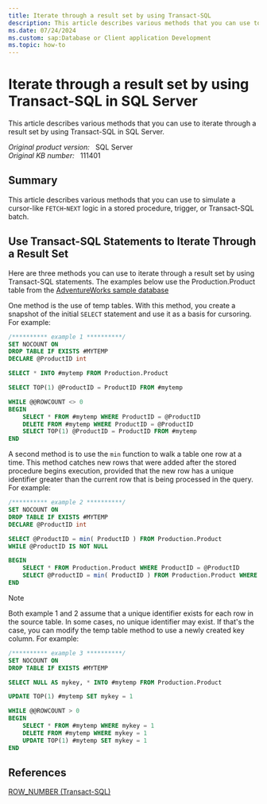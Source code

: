 ```yaml
---
title: Iterate through a result set by using Transact-SQL
description: This article describes various methods that you can use to iterate through a result set by using Transact-SQL in SQL Server.
ms.date: 07/24/2024
ms.custom: sap:Database or Client application Development
ms.topic: how-to
---
```


# Iterate through a result set by using Transact-SQL in SQL Server

This article describes various methods that you can use to iterate through a result set by using Transact-SQL in SQL Server.

_Original product version:_ &nbsp; SQL Server  
_Original KB number:_ &nbsp; 111401

## Summary

This article describes various methods that you can use to simulate a cursor-like `FETCH`-`NEXT` logic in a stored procedure, trigger, or Transact-SQL batch.

## Use Transact-SQL Statements to Iterate Through a Result Set

Here are three methods you can use to iterate through a result set by using Transact-SQL statements. The examples below use the Production.Product table from the [AdventureWorks sample database](/sql/samples/adventureworks-install-configure)

One method is the use of temp tables. With this method, you create a snapshot of the initial `SELECT` statement and use it as a basis for cursoring. For example:

```SQL
/********** example 1 **********/
SET NOCOUNT ON
DROP TABLE IF EXISTS #MYTEMP 
DECLARE @ProductID int

SELECT * INTO #mytemp FROM Production.Product

SELECT TOP(1) @ProductID = ProductID FROM #mytemp

WHILE @@ROWCOUNT <> 0
BEGIN
    SELECT * FROM #mytemp WHERE ProductID = @ProductID
    DELETE FROM #mytemp WHERE ProductID = @ProductID
    SELECT TOP(1) @ProductID = ProductID FROM #mytemp
END
```

A second method is to use the `min` function to walk a table one row at a time. This method catches new rows that were added after the stored procedure begins execution, provided that the new row has a unique identifier greater than the current row that is being processed in the query. For example:

```SQL
/********** example 2 **********/
SET NOCOUNT ON
DROP TABLE IF EXISTS #MYTEMP 
DECLARE @ProductID int

SELECT @ProductID = min( ProductID ) FROM Production.Product
WHILE @ProductID IS NOT NULL

BEGIN
    SELECT * FROM Production.Product WHERE ProductID = @ProductID
    SELECT @ProductID = min( ProductID ) FROM Production.Product WHERE ProductID > @ProductID
END
```

> [!NOTE]
> Both example 1 and 2 assume that a unique identifier exists for each row in the source table. In some cases, no unique identifier may exist. If that's the case, you can modify the temp table method to use a newly created key column. For example:

```SQL
/********** example 3 **********/
SET NOCOUNT ON
DROP TABLE IF EXISTS #MYTEMP 

SELECT NULL AS mykey, * INTO #mytemp FROM Production.Product

UPDATE TOP(1) #mytemp SET mykey = 1

WHILE @@ROWCOUNT > 0
BEGIN
    SELECT * FROM #mytemp WHERE mykey = 1
    DELETE FROM #mytemp WHERE mykey = 1
    UPDATE TOP(1) #mytemp SET mykey = 1
END
```

## References

[ROW_NUMBER (Transact-SQL)](/sql/t-sql/functions/row-number-transact-sql)
